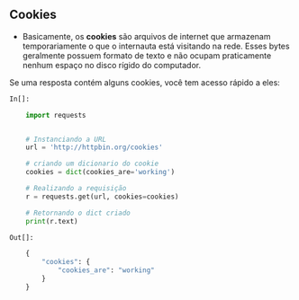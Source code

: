 ## Cookies

- Basicamente, os __cookies__ são arquivos de internet que armazenam temporariamente o que o internauta está visitando na rede. Esses bytes geralmente possuem formato de texto e não ocupam praticamente nenhum espaço no disco rígido do computador.


Se uma resposta contém alguns cookies, você tem acesso rápido a eles:

```python
In[]:

    import requests


    # Instanciando a URL
    url = 'http://httpbin.org/cookies'

    # criando um dicionario do cookie
    cookies = dict(cookies_are='working')

    # Realizando a requisição
    r = requests.get(url, cookies=cookies)

    # Retornando o dict criado
    print(r.text)

```
```python
Out[]:

    {
        "cookies": {
            "cookies_are": "working"
        }
    }
```
